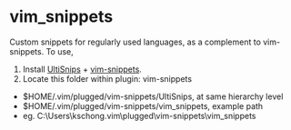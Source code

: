 # vim_snippets
Custom snippets for regularly used languages, as a complement to vim-snippets.
To use,
1. Install [UltiSnips](https://github.com/SirVer/ultisnips) + [vim-snippets](https://github.com/honza/vim-snippets). 
2. Locate this folder within plugin: vim-snippets
- $HOME/.vim/plugged/vim-snippets/UltiSnips, at same hierarchy level
- $HOME/.vim/plugged/vim-snippets/vim_snippets, example path
- eg. C:\Users\kschong\.vim\plugged\vim-snippets\vim_snippets


